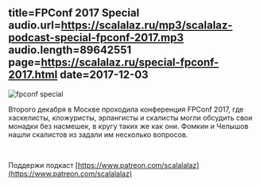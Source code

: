 title=FPConf 2017 Special
audio.url=https://scalalaz.ru/mp3/scalalaz-podcast-special-fpconf-2017.mp3
audio.length=89642551
page=https://scalalaz.ru/special-fpconf-2017.html
date=2017-12-03
----

![fpconf special](https://scalalaz.ru/img/special-fpconf-2017.png)

Второго декабря в Москве проходила конференция FPConf 2017, где хаскелисты, кложуристы, эрлангисты и скалисты могли обсудить свои монадки без насмешек, в кругу таких же как они. Фомкин и Челышов нашли скалистов из задали им несколько вопросов.

<br/>

Поддержи подкаст [https://www.patreon.com/scalalalaz](https://www.patreon.com/scalalalaz)
